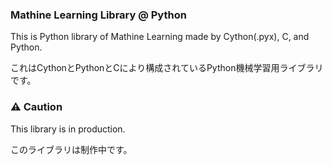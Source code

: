 ### Mathine Learning Library @ Python
This is Python library of Mathine Learning made by Cython(.pyx), C, and Python.  

これはCythonとPythonとCにより構成されているPython機械学習用ライブラリです。

### :warning: Caution
This library is in production.  

このライブラリは制作中です。